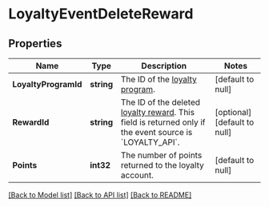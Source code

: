 # LoyaltyEventDeleteReward

## Properties

 Name                 | Type       | Description                                                                                                                               | Notes                        
----------------------|------------|-------------------------------------------------------------------------------------------------------------------------------------------|------------------------------
 **LoyaltyProgramId** | **string** | The ID of the [loyalty program](entity:LoyaltyProgram).                                                                                   | [default to null]            
 **RewardId**         | **string** | The ID of the deleted [loyalty reward](entity:LoyaltyReward). This field is returned only if the event source is &#x60;LOYALTY_API&#x60;. | [optional] [default to null] 
 **Points**           | **int32**  | The number of points returned to the loyalty account.                                                                                     | [default to null]            

[[Back to Model list]](../README.md#documentation-for-models) [[Back to API list]](../README.md#documentation-for-api-endpoints) [[Back to README]](../README.md)

